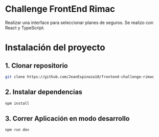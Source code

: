 # Challenge FrontEnd Rimac
Realizar una interface para seleccionar planes de seguros. Se realizo con React y TypeScript.

# Instalación del proyecto
## 1. Clonar repositorio
```bash
git clone https://github.com/JeanEspinoza10/frontend-challenge-rimac
```

## 2. Instalar dependencias
```bash
npm install
```

## 3. Correr Aplicación en modo desarrollo
```bash
npm run dev
```
